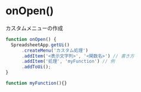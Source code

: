 # onOpen()

カスタムメニューの作成

```JavaScript
function onOpen() {
  SpreadsheetApp.getUi()
      .createMenu('カスタム処理')
      .addItem('<表示文字列>', '<関数名>') // 書き方
      .addItem('処理', 'myFunction') // 例
      .addToUi();
}

function myFunction(){}
```